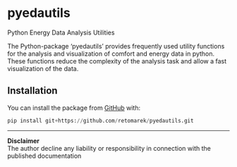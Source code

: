 # pyedautils
Python Energy Data Analysis Utilities

The Python-package ‘pyedautils’ provides frequently used utility functions for
the analysis and visualization of comfort and energy data in python. These
functions reduce the complexity of the analysis task and allow a fast
visualization of the data.

## Installation

You can install the package from [GitHub](https://github.com/) with:

``` python
pip install git+https://github.com/retomarek/pyedautils.git
```

<!---
## Functions

### getSeason()

Get the season name out of a date for filter and grouping purposes.

``` r
library(redutils)
x <- as.Date("2019-04-01")
getSeason(x)
#> [1] "Spring"
```

Default language is English. You can change that by passing the argument
`seasonlab`:

``` r
library(redutils)
x <- as.Date("2019-04-01")
getSeason(x, seasonlab = c("Winter","Frühling","Sommer","Herbst"))
#> [1] "Frühling"
```

### getTypEleConsHousehold()

Get a typical electricity consumption of a Swiss household in kWh/year.
This is useful to compare a real dataset with a typical consumption
value.

``` r
# single family house
library(redutils)
getTypEleConsHousehold(occupants=3,
                       rooms=5.5,
                       bldgType="single",
                       waterHeater="heatPump",
                       eleCommon="included")
#> [1] 5370
```

``` r
# flat in a multi family house
library(redutils)
getTypEleConsHousehold(occupants=3,
                       bldgType="multi",
                       freezer="none")
#> [1] 2900
```

Hint: varoius settings can get changed via function arguments.

## Plots

### plotEnergyConsBeforeAfter()

Plot a Graph with Energy Consumption per Month before/after an
Optimization.

``` r
library(redutils)
data <- readRDS(system.file("sampleData/flatHeatingEnergy.rds", package = "redutils"))
plotSeasonalXYBeforeAfter(data, dateOptimization = "2017-09-01")
```

<img src="man/figures/README-plotSeasonalXYBeforeAfter-1.png" width="100%" />

### plotEnergyConsDailyProfileOverview()

Plot a Graph with Daily Energy Consumption Profiles by Weekday and
Season.

``` r
library(redutils)
data <- readRDS(system.file("sampleData/eboBookEleMeter.rds", package = "redutils"))
plotDailyProfilesOverview(data, locTimeZone = "Europe/Zurich")
```

<img src="man/figures/README-plotDailyProfilesOverview-1.png" width="100%" />

### plotDailyProfilesDecomposed()

Plot a Graph with Decomposed Daily Energy Consumption Profiles by
Weekday. Decomposed means that the trend component (average of 2 week
per default) is removed and only the seasonal component is showed. This
allows an easier comparison.

``` r
library(redutils)
data <- readRDS(system.file("sampleData/eboBookEleMeter.rds", package = "redutils"))
plotDailyProfilesDecomposed(data, locTimeZone = "Europe/Zurich")
```

<img src="man/figures/README-plotDailyProfilesdecomposition-1.png" width="100%" />

### plotHeatmapMedianWeeks()

Plot Heatmap of Median Energy Consumption by Hour, Weekdays and Seasons
of Year.

``` r
library(redutils)
data <- readRDS(system.file("sampleData/eboBookEleMeter.rds", package = "redutils"))
plotHeatmapMedianWeeks(data, locTimeZone = "Europe/Zurich")
```

<img src="man/figures/README-plotHeatmapMedianWeeks-1.png" width="100%" />

### plotMollierHxDiagram()

Plot a D3 Mollier hx Diagram with scatter plot and comfort zone.

<img src="inst/mollierHxDiagram/example.png" class="illustration" width=600/>

Hint: varoius settings can get changed via function arguments.

-->
<hr>

**Disclaimer**<br> The author decline any liability or responsibility
in connection with the published documentation
